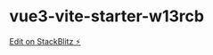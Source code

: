 # vue3-vite-starter-w13rcb

[Edit on StackBlitz ⚡️](https://stackblitz.com/edit/vue3-vite-starter-w13rcb)